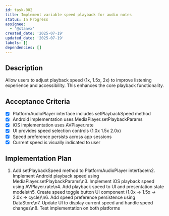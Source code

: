 ```yaml
---
id: task-002
title: Implement variable speed playback for audio notes
status: In Progress
assignee:
  - '@stanvx'
created_date: '2025-07-19'
updated_date: '2025-07-19'
labels: []
dependencies: []
---
```


## Description

Allow users to adjust playback speed (1x, 1.5x, 2x) to improve listening experience and accessibility. This enhances the core playback functionality.

## Acceptance Criteria

- [x] PlatformAudioPlayer interface includes setPlaybackSpeed method
- [x] Android implementation uses MediaPlayer.setPlaybackParams
- [x] iOS implementation uses AVPlayer.rate
- [x] UI provides speed selection controls (1.0x 1.5x 2.0x)
- [x] Speed preference persists across app sessions
- [x] Current speed is visually indicated to user

## Implementation Plan

1. Add setPlaybackSpeed method to PlatformAudioPlayer interface\n2. Implement Android playback speed using MediaPlayer.setPlaybackParams\n3. Implement iOS playback speed using AVPlayer.rate\n4. Add playback speed to UI and presentation state models\n5. Create speed toggle button UI component (1.0x → 1.5x → 2.0x → cycle)\n6. Add speed preference persistence using DataStore\n7. Update UI to display current speed and handle speed changes\n8. Test implementation on both platforms
